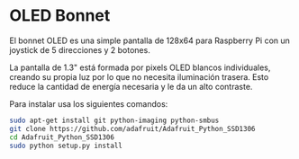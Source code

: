 ﻿
<!--
---
name: OLED Bonnet
class: board
type: Display
formfactor: pHAT
manufacturer: Adafruit
description: A 128x64 display with jostick and buttons for your Pi
url: https://learn.adafruit.com/adafruit-128x64-oled-bonnet-for-raspberry-pi
github: https://github.com/adafruit/Adafruit_Python_SSD1306
buy: https://www.adafruit.com/product/3531
image: 'adafruit-oled-bonnet.png'
pincount: 40
eeprom: no
power:
  '1':
ground:
  '6':
  '9':
  '14':
  '20':
  '25':
  '30':
  '34':
  '39':

pin:
  '3':
    mode: i2c
  '5':
    mode: i2c
  '7':
    name: Joystick center
  '13':
    name: Joystick left
  '16':
    name: Joystick right
  '11':
    name: Joystick up
  '15':
    name: Joystick down
  '29':
    name: Button A
  '31':
    name: Button B
i2c:
  '0x3c':
    name: Display Driver
    device: ssd1306
-->
# OLED Bonnet

El bonnet OLED es una simple pantalla de 128x64 para Raspberry Pi con un joystick de 5 direcciones y 2 botones.

La pantalla de 1.3"  está formada por pixels OLED blancos individuales, creando su propia luz por lo que no necesita iluminación trasera. Esto reduce la cantidad de energía necesaria y le da un alto contraste.

Para instalar usa los siguientes comandos:

```bash
sudo apt-get install git python-imaging python-smbus
git clone https://github.com/adafruit/Adafruit_Python_SSD1306
cd Adafruit_Python_SSD1306
sudo python setup.py install
```

